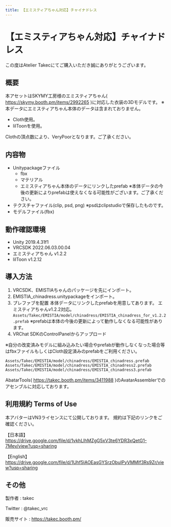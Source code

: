```yaml
---
title: 【エミスティアちゃん対応】チャイナドレス
---
```


# 【エミスティアちゃん対応】チャイナドレス
この度はAtelier Takecにてご購入いただき誠にありがとうございます。

## 概要
本アセットはSKYMY工房様のエミスティアちゃん( https://skymy.booth.pm/items/2992265 )に対応した衣装の3Dモデルです。
※本データにエミスティアちゃん本体のデータは含まれておりません。

* Cloth使用。
* lilToonを使用。

Clothの頂点数により、VeryPoorとなります。ご了承ください。

## 内容物
* Unitypackageファイル
  * fbx
  * マテリアル
  * エミスティアちゃん本体のデータにリンクしたprefab ※本体データの今後の更新によりprefabは使えなくなる可能性がございます。ご了承ください。
* テクスチャファイル(clip, psd, png) ※psdはclipstudioで保存したものです。
* モデルファイル(fbx)

## 動作確認環境
* Unity 2019.4.31f1
* VRCSDK 2022.06.03.00.04
* エミスティアちゃん v1.2.2
* lilToon v1.2.12

## 導入方法
1. VRCSDK、EMISTIAちゃんのパッケージを先にインポート。
2. EMISTIA_chinadress.unitypackageをインポート。
3. プレファブを配置
   本体データにリンクしたprefabを用意してあります。
   エミスティアちゃんv1.2.2対応。
   `Assets/Takec/EMISTIA/model/chinadress/EMISTIA_chinadress_for_v1.2.2.prefab`
   ※prefabは本体の今後の更新によって動作しなくなる可能性があります。
4. VRChat SDKのControlPanelからアップロード

※自分の改変済みモデルに組み込みたい場合やprefabが動作しなくなった場合等はfbxファイルもしくはCloth設定済みのprefabをご利用ください。

`Assets/Takec/EMISTIA/model/chinadress/EMISTIA_chinadress.prefab`  
`Assets/Takec/EMISTIA/model/chinadress/EMISTIA_chinadress2.prefab`  
`Assets/Takec/EMISTIA/model/chinadress/EMISTIA_chinadress3.prefab`

AbatarTools( https://takec.booth.pm/items/3411988 )のAvatarAssemblerでのアセンブルに対応しております。

## 利用規約 Terms of Use
本アバターはVN3ライセンスにて公開しております。
規約は下記のリンクをご確認ください。

【日本語】
https://drive.google.com/file/d/1vkhLIhMZgG5xV3te6YDR3xQetG1-7Mev/view?usp=sharing

【English】
https://drive.google.com/file/d/1Uhf5lAOEasGYSrzObuIPyVMMIf3Rs9Zr/view?usp=sharing

## その他
製作者
: takec

Twitter
: @takec_vrc

販売サイト
: https://takec.booth.pm/